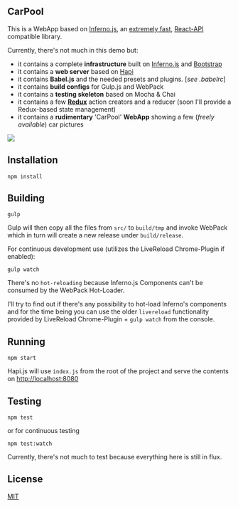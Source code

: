 ## CarPool

This is a WebApp based on <a href="https://github.com/trueadm/inferno">Inferno.js</a>, an <a href="http://infernojs.org/benchmarks/dbmonster-spike/">extremely fast</a>, <a href="http://facebook.github.io/react/">React-API</a> compatible library.

Currently, there's not much in this demo but:

- it contains a complete **infrastructure** built on <a href="https://github.com/trueadm/inferno">Inferno.js</a> and <a href="http://getbootstrap.com/">Bootstrap</a>
- it contains a **web server** based on <a href="http://hapijs.com/">Hapi</a>
- it contains **Babel.js** and the needed presets and plugins. [*see .babelrc*]
- it contains **build configs** for Gulp.js and WebPack
- it contains a **testing skeleton** based on Mocha & Chai
- it contains a few **<a href="http://redux.js.org/">Redux</a>** action creators and a reducer (soon I'll provide a Redux-based state management)
- it contains a **rudimentary** 'CarPool' **WebApp** showing a few (*freely available*) car pictures

<img src="http://fs5.directupload.net/images/160209/ihft79fr.png">

## Installation

```shell
npm install
```

## Building

```shell
gulp
```

Gulp will then copy all the files from `src/` to `build/tmp` and invoke WebPack which in turn will create a new release under `build/release`.

For continuous development use (utilizes the LiveReload Chrome-Plugin if enabled):

```shell
gulp watch
```

There's no `hot-reloading` because Inferno.js Components can't be consumed by the WebPack Hot-Loader.

I'll try to find out if there's any possibility to hot-load Inferno's components and for the time being you can use the older `livereload` functionality provided by LiveReload Chrome-Plugin + `gulp watch` from the console.

## Running

```shell
npm start
```

Hapi.js will use `index.js` from the root of the project and serve the contents on <a href="http://localhost:8080">http://localhost:8080</a>

## Testing

```shell
npm test
```

or for continuous testing

```shell
npm test:watch
```

Currently, there's not much to test because everything here is still in flux.

## License

<a href="https://github.com/brakmic/CarPool/blob/master/LICENSE">MIT</a>
